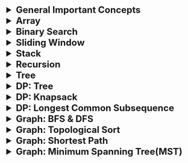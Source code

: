 <details >
 <summary style="font-size: x-large; font-weight: bold">General Important Concepts</summary>

![img_81.png](img_81.png)
</details>









<details >
 <summary style="font-size: x-large; font-weight: bold">Array</summary>

<details >
 <summary style="font-size: large; font-weight: bold">Concept</summary>
</details>


<details >
 <summary style="font-size: large; font-weight: bold">Important Examples</summary>

<details >
 <summary style="font-size: medium; font-weight: bold">1. Next Permutation</summary>

Question:https://leetcode.com/problems/next-permutation/description/
![img_78.png](img_78.png)
![img_79.png](img_79.png)


### 1. My Solution
- Time Complexity-`O(n*log n)`
- Space Complexity-`O(1)`

_Do It in JS_
```js
class Solution {
    public void nextPermutation(int[] nums) {
        int l=nums.length;
        if(l==0 || l==1)
            return;
        boolean flag=false;
        for(int i=1;i<l;i++){
            if(nums[i-1]<nums[i])
                flag=true;
        }
        if(!flag){
            Arrays.sort(nums);
            return ;
        }
        int index=0;
        for(int i=l-1;i>0;i--){
            if(nums[i]>nums[i-1]){
                index=i-1;
                break;
            }
        }
        int min=Integer.MAX_VALUE;
        int hold=index;
        for(int i=index+1;i<l;i++){
            if(nums[i]>nums[index] && nums[index]<min){
                min=nums[i];
                hold=i;
            }
        }
        int temp=nums[index];
        nums[index]=nums[hold];
        nums[hold]=temp;
        Arrays.sort(nums,index+1,l);
}
}
```

### 2. Leetcode solution

![img_80.png](img_80.png)
![31_Next_Permutation.gif](images/31_Next_Permutation.gif)
- Time Complexity: `O(n)`
- Space Complexity: `O(1)`


```js
public class Solution {
    public void nextPermutation(int[] nums) {
        int i = nums.length - 2;
        while (i >= 0 && nums[i + 1] <= nums[i]) {
            i--;
        }
        if (i >= 0) {
            int j = nums.length - 1;
            while (j >= 0 && nums[j] <= nums[i]) {
                j--;
            }
            swap(nums, i, j);
        }
        reverse(nums, i + 1);
    }

    private void reverse(int[] nums, int start) {
        int i = start, j = nums.length - 1;
        while (i < j) {
            swap(nums, i, j);
            i++;
            j--;
        }
    }

    private void swap(int[] nums, int i, int j) {
        int temp = nums[i];
        nums[i] = nums[j];
        nums[j] = temp;
    }
}
```
</details>
</details>

</details>









<details >
 <summary style="font-size: x-large; font-weight: bold">Binary Search</summary>

<details >
 <summary style="font-size: large; font-weight: bold">Concept</summary>

![BinarySearch_1.jpg](images/BinarySearch_1.jpg)

- **Identification :** Always look in question whether **things are sorted or not**. If sorted then think thoroughly using below approach whether we can solve given question using Binary Search.
- **Approach :**
  1. Look out for target, if it is **directly not given** then think in **terms of range where target may lie**.
  2. It may also happen that sometime we may need to use binary search **without any target**, but depending on some different criteria like in "Median of Two Sorted Arrays" where cut should be made in smaller array etc.  For getting idea about different criteria think naively what we need to break this problem.
  3. Then think about the criteria upon which you will **eliminate left or right half**.
  4. **In indirect target start recalibrating your target using** 2nd point found criteria.
</details>


<details >
 <summary style="font-size: large; font-weight: bold">Important Examples</summary>

<details >
 <summary style="font-size: medium; font-weight: bold">1. First & Last Occurrence of a Element / Count of an Element</summary>

Question: https://www.geeksforgeeks.org/problems/number-of-occurrence2259/1
![img_75.png](img_75.png)


![BinarySearch_2.jpg](images/BinarySearch_2.jpg)

```js
class Solution {
    
    count(arr,n,x){
        const firstOccurencePos = this.firstOccurence(arr, n, x);
        const lastOccurencePos = this.lastOccurence(arr, n, x);
        
        if(firstOccurencePos === -1)
            return 0;
        
        return lastOccurencePos - firstOccurencePos + 1;
    }
    
    firstOccurence(arr, n, x){
        let start = 0;
        let end = n - 1;
        let res = -1;
        
        while(start <= end){
            const mid = start + Math.floor((end - start) / 2);
 
            if(arr[mid] === x){
                end = mid - 1;
                res = mid;
            }
            else if(arr[mid] > x){
                end = mid - 1;
            }
            else{
                start = mid + 1;
            }
        }
        
        return res;
    }
    
    lastOccurence(arr, n, x){
        let start = 0;
        let end = n - 1;
        let res = -1;
        
        while(start <= end){
            const mid = start + Math.floor((end - start) / 2);
            
            if(arr[mid] === x){
                start = mid + 1;
                res = mid;
            }
            else if(arr[mid] > x){
                end = mid - 1;
            }
            else{
                start = mid + 1;
            }
        }
        
        return res;
    }
}
```
</details>


<details >
 <summary style="font-size: medium; font-weight: bold">2. Number of times a Sorted Array is Rotated</summary>

![img_3.png](img_3.png)
</details>


<details >
 <summary style="font-size: medium; font-weight: bold">3. Find element in Rotated Sorted Array</summary>

![img_4.png](img_4.png)
</details>


<details >
 <summary style="font-size: medium; font-weight: bold">4. Searching in a Nearly Sorted Array</summary>

![img_5.png](img_5.png)
</details>


<details >
 <summary style="font-size: medium; font-weight: bold">5. Find position of an element in a Infinite Sorted Array</summary>

![img_6.png](img_6.png)
</details>


<details >
 <summary style="font-size: medium; font-weight: bold">6. Index of First 1 in a Binary Sorted Infinite Array</summary>

![img_7.png](img_7.png)
</details>


<details >
 <summary style="font-size: medium; font-weight: bold">8. Peak Element</summary>

![img_8.png](img_8.png)
</details>


<details >
 <summary style="font-size: medium; font-weight: bold">9. Find Maximum element in Bitonic Array</summary>

![img_9.png](img_9.png)
</details>


<details >
 <summary style="font-size: medium; font-weight: bold">10. Search an element in Bitonic Array</summary>

![img_10.png](img_10.png)
</details>

<details >
 <summary style="font-size: medium; font-weight: bold">11. Search in Row-wise & Column-wise Sorted Array</summary>

![img_11.png](img_11.png)
</details>

</details>

</details>





<details >
 <summary style="font-size: x-large; font-weight: bold">Sliding Window</summary>

<details >
 <summary style="font-size: large; font-weight: bold">Concept</summary>

![img_12.png](img_12.png)

### Fixed Size Window Template
![img_13.png](img_13.png)

### Variable Size Window Template
![img_14.png](img_14.png)

</details>


<details >
 <summary style="font-size: large; font-weight: bold">Important Examples</summary>

<details >
 <summary style="font-size: medium; font-weight: bold">1. Maximum Sum Subarray of Size K</summary>

Question: https://www.geeksforgeeks.org/problems/max-sum-subarray-of-size-k5313/1
![img_15.png](img_15.png)

```js
/**
 * @param {number} K
 * @param {number[]} Arr
 * @param {number} N
 * @return {number}
 */
class Solution {
  maximumSumSubarray(k, arr, n) {
    let i = 0;
    let j = 0;
    let sum = 0;
    let res = 0;
    
    while(j < n){
        sum += arr[j];
        
        res = Math.max(res, sum);
        
        if(j - i + 1 < k){
            j++;
        }
        else{
            sum -= arr[i];
            i++;
            j++;
        }
    }
    
    return res;
  }
}

```
</details>


<details >
 <summary style="font-size: medium; font-weight: bold">2. First -ve number in every window of size K</summary>

Question: https://www.geeksforgeeks.org/problems/first-negative-integer-in-every-window-of-size-k3345/1
![img_76.png](img_76.png)

![img_16.png](img_16.png)

```js
class Solution {
/**
* @param number n
* @param number k
* @param number[] arr

* @returns number[]
*/
    printFirstNegativeInteger(n, k, arr) {
        let i = 0;
        let j = 0;
        const queue = [];
        const res = Array(n - k + 1).fill(0);
        
        while(j < n){
            if(arr[j] < 0)
                queue.push(arr[j]);
            
            if(j - i + 1 < k){
                j++;
            }
            else{
                if(queue.length !== 0){
                    res[i] = queue[0];
                    
                    if(arr[i] === queue[0])
                        queue.shift();
                }
                    
                i++;
                j++;
            }
        }
        
        return res;
    }
}
```
</details>


<details >
 <summary style="font-size: medium; font-weight: bold">3. Minimum Window Substring</summary>

- Using variable sliding window
- Time - O(|s|)
- Space - O(|t|)
- Very good question

**Identification :**
1. Involves string & substring
2. Condition given
3. Minimize window size K



</details>

</details>

</details>







<details >
 <summary style="font-size: x-large; font-weight: bold">Stack</summary>

<details >
 <summary style="font-size: large; font-weight: bold">Concept</summary>

![Stack_1.jpg](images/Stack_1.jpg)

**Identification:**
1. There is high probability that stack questions are on `ARRAY`.
2. Reducing time complexity from `O(n ^ 2) to O(n)`
3. Two FOR loop where `j is dependent on i`.
</details>


<details >
 <summary style="font-size: large; font-weight: bold">Important Examples</summary>

<details >
 <summary style="font-size: medium; font-weight: bold">1. Nearest Greater to Right / Next Largest Element</summary>

Question: https://www.interviewbit.com/problems/nearest-smaller-element/
![img_77.png](img_77.png)

![Stack_2.jpg](images/Stack_2.jpg)
![Stack_3.jpg](images/Stack_3.jpg)

```js
function(A){
    const res = [];
    const stack = [];
    
    for(let a of A){
        while(stack.length !== 0 && stack[stack.length - 1] >= a){
            stack.pop();
        }
        
        if(stack.length === 0)
            res.push(-1);
        else
            res.push(stack[stack.length - 1]);
            
        stack.push(a);
    }
    
    return res;
}
```
</details>


<details >
 <summary style="font-size: medium; font-weight: bold">3. Stock Span Problem</summary>

![Stack_4.jpg](images/Stack_4.jpg)
</details>


<details >
 <summary style="font-size: medium; font-weight: bold">4. Maximum Area Histogram</summary>

![Stack_5.jpg](images/Stack_5.jpg)
</details>


<details >
 <summary style="font-size: medium; font-weight: bold">5. Max Area Rectangle in Binary Matrix</summary>

![Stack_6.jpg](images/Stack_6.jpg)
</details>


<details >
 <summary style="font-size: medium; font-weight: bold">6. Rain Water Trapping</summary>

![Stack_7.jpg](images/Stack_7.jpg)
</details>


<details >
 <summary style="font-size: medium; font-weight: bold">7. Minimum Element in Stack</summary>

![Stack_8.jpg](images/Stack_8.jpg)
![Stack_9.jpg](images/Stack_9.jpg)
![Stack_10.jpg](images/Stack_10.jpg)
</details>

</details>
</details>







<details >
 <summary style="font-size: x-large; font-weight: bold">Recursion</summary>

<details >
 <summary style="font-size: large; font-weight: bold">Concept</summary>

![img.png](img.png)

**Input-Output Method**
![img_1.png](img_1.png)

**IBH(Induction - Base Condition - Hypothesis)**
![img_2.png](img_2.png)

Referred Video: https://youtube.com/playlist?list=PL_z_8CaSLPWeT1ffjiImo0sYTcnLzo-wY&si=0Xck63pHJ1y7DBp4
</details>

<details >
 <summary style="font-size: large; font-weight: bold">Important Examples</summary>

<details >
 <summary style="font-size: medium; font-weight: bold">1. Height of Binary Tree</summary>

![Recursion_3.jpg](images/Recursion_3.jpg)

```js
/**
 * Definition for a binary tree node.
 * function TreeNode(val, left, right) {
 *     this.val = (val===undefined ? 0 : val)
 *     this.left = (left===undefined ? null : left)
 *     this.right = (right===undefined ? null : right)
 * }
 */
/**
 * @param {TreeNode} root
 * @return {number}
 */

 let res = 0;
var maxDepth = function(root) {
    if(!root)
        return 0;

    solve(root);

    const ans = res;
    res = 0;


    return ans;
};

function solve(root) {
    //Base Condition
    if(!root)
        return 0;

    //Hypothesis
    const lh = solve(root.left);
    const rh = solve(root.right);

    //Induction
    const temp = Math.max(lh, rh) + 1;
    res = Math.max(temp, res);

    return temp;
}
```

Leetcode: https://leetcode.com/problems/maximum-depth-of-binary-tree/
Referred Video: https://www.youtube.com/watch?v=aqLTbtWh40E&list=PL_z_8CaSLPWeT1ffjiImo0sYTcnLzo-wY&index=5
</details>

<details >
 <summary style="font-size: medium; font-weight: bold">2. Sort An Array </summary>

![Recursion_4.jpg](images/Recursion_4.jpg)

#### Recursion
```js
/**
 * @param {number[]} nums
 * @return {number[]}
 */
var sortArray = function(nums) {
    //Base Condition
    if(nums.length === 1)
        return nums;
    
    //Hypothesis(reducing input & calling again)
    const temp = nums.pop();
    sortArray(nums);

    //Induction
    insert(nums, temp);
    
    return nums;
};

function insert(arr, val) {
    //Base Condition
    const len = arr.length;
    if(len === 0 || val >= arr[len - 1]){
        arr.push(val);
        return;
    }

    //Hypothesis(reducing input & calling again)
    const temp = arr.pop();
    insert(arr, val);

    //Induction
    arr.push(temp);
}
```

#### Merge Sort

````js
/**
 * @param {number[]} nums
 * @return {number[]}
 */
function sortArray(nums) {
    const len = nums.length;
    mergeSort(0, len - 1, nums);
    
    return nums;
};

function mergeSort(p, r, nums) {
    if(p < r){
        const q = Math.floor((p + r) / 2);
        mergeSort(p, q, nums);
        mergeSort(q + 1, r, nums);
        merge(p, q, r, nums);
    }
}

function merge(p, q, r, nums) {
    const len1 = (q - p) + 2;
    const len2 = (r - q) + 1;

    const arr1 = new Array(len1);
    const arr2 = new Array(len2);

    for(let i = 0; i < len1 - 1; i++){
        arr1[i] = nums[p + i];
    }
    arr1[len1 - 1] = Infinity;


    for(let i = 0; i < len2 - 1; i++){
        arr2[i] = nums[q + i + 1];
    }
    arr2[len2 - 1] = Infinity;

    let i = 0;
    let j = 0;
    let k = p;

    while(k <= r){
        if(arr1[i] <= arr2[j]){
            nums[k] = arr1[i];
            i++;
        }
        else{
            nums[k] = arr2[j];
            j++;
        }
        k++;
    }
}
````
Leetcode: https://leetcode.com/problems/sort-an-array/
<br>
Referred Video: https://www.youtube.com/watch?v=AZ4jEY_JAVc&list=PL_z_8CaSLPWeT1ffjiImo0sYTcnLzo-wY&index=6
</details>


<details >
 <summary style="font-size: medium; font-weight: bold">3. Sort a Stack </summary>

![Recursion_5.jpg](images/Recursion_5.jpg)
![Recursion_6.jpg](images/Recursion_6.jpg)
</details>


<details >
 <summary style="font-size: medium; font-weight: bold">4. Delete Middle Element of a Stack</summary>

![Recursion_7.jpg](images/Recursion_7.jpg)
![Recursion_8.jpg](images/Recursion_8.jpg)

- Using recursion
- Time -` O(n / 2)`
- Space - `O(n / 2)`

1. **Identification :** Deleting without extra space possible only through recursion.
2. **Approach :** Able to reduce the input size to solve the problem, so **IBH**
</details>


<details >
 <summary style="font-size: medium; font-weight: bold">5. Reverse a Stack</summary>

Question: https://www.geeksforgeeks.org/problems/reverse-a-stack/1

![Recursion_9.jpg](images/Recursion_9.jpg)
![Recursion_10.jpg](images/Recursion_10.jpg)

- Time - `O(n)`
- Space - `O(1)` or Auxiliary space - `O(n)`

1. **Identification :** Reversing without extra space only possible with stack.
2. **Approach :** Able to reduce input sixe to solve the problem, so **IBH**.

```js
class Solution {
    //Function to reverse a string.
    reverse(s) {
        //Base Condition
        if(s.length === 0)
            return;
            
        //Hypothesis
        const temp = s.pop();
        this.reverse(s);
        
        //Induction
        this.insert(s, temp);
    }
    
    insert(s, val) {
        //Base Condition
        if(s.length === 0){
            s.push(val);
            return;
        }
        
        //Hypothesis
        const temp = s.pop();
        this.insert(s, val);

        //Induction
        s.push(temp);
    }
}
```


My Java solution(Different from above notes because of question return type, but same time & space complexity)
```js
class Solution
{ 
    
    static ArrayList<Integer> reverse(Stack<Integer> s)
    {
        ArrayList<Integer> res = new ArrayList<>();
        
        return reverseStack(s, res);
    }
    
    static ArrayList<Integer> reverseStack(Stack<Integer> s,
    ArrayList<Integer> res){
        /** Base Condition **/
        if(s.isEmpty())
            return new ArrayList<>();
            
        /** Induction **/
        int temp = s.pop();
        res.add(temp);
            
        /** Hypothesis **/  
        reverseStack(s, res);
        
        return res;
    }
}
```
</details>


<details >
 <summary style="font-size: medium; font-weight: bold">6. Kth Symbol in Grammar</summary>


1. My TLE Solution:
```js
/**
 * @param {number} n
 * @param {number} k
 * @return {number}
 */
 let s = '0';
var kthGrammar = function(n, k) {
    getFullString(1, n);

    const res = Number(s[k - 1]);
    s = '0';

    return res;
};

function getFullString(input, n){
    if(input === n)
        return;

    getFullString(input + 1, n);

    const arr = s.split('');

    s = '';
    for(let a of arr){
        if(a === '0')
            s += '01';
        else
            s += '10';
    }

    return;
}
```

2.

![Recursion_11.jpg](images/Recursion_11.jpg)

- Recursion
- Time - `O(n / 2)`
- Space - Auxiliary space `O( n / 2)`
1. **Identification :** Problem itself is defined **recursively**.
2. **Approach :** Reducing input size we are able to solve the problem, so **IBH**
```js
/**
 * @param {number} n
 * @param {number} k
 * @return {number}
 */
var kthGrammar = function(n, k) {
    //Base Condition
    if(n === 1 && k === 1)
        return 0;

    const mid = Math.floor(Math.pow(2, n - 1) / 2);

    //Induction (Here If else statement is induction)
    if(k <= mid){
        //Hypothesis 
        return kthGrammar(n - 1, k);
    } 
    else{
        //Hypothesis
        /*In case k bigger than mid we need to return Complementary value*/
        return kthGrammar(n - 1, k - mid) === 0 ? 1 : 0;
    }
};
```
</details>


<details >
 <summary style="font-size: medium; font-weight: bold">7. Tower of Hanoi</summary>

![img_31.png](img_31.png)

![Recursion_12.jpg](images/Recursion_12.jpg)

```js
function towerOfHanoi(N){
    solve(1, 2, 3, N);
}

function solve(s, h, d, N){
    //Base Condition
    if(N === 1){
        console.log("Move plate from " + s + " to " + d);
        return;
    }
    
    //Hypothesis
    /* Here we are first moving N - 1 plate from source
    to helper box*/
    solve(s, d, h, N - 1);
    
    //Induction
    console.log("Move plate from " + s + " to " + d);
    /* After we move last plate to right place we will move remaining 
    N - 1 plate from helper to destination*/
    solve(h, s, d, N - 1);
    
    return;
}
```

Input:
```js
console.log("Number of plate = 1");
towerOfHanoi(1);

console.log("");

console.log("Number of plate = 2");
towerOfHanoi(2);

console.log("");

console.log("Number of plate = 3");
towerOfHanoi(3);
```

Output:
```bash
Number of plate = 1
Move plate from 1 to 3

Number of plate = 2
Move plate from 1 to 2
Move plate from 1 to 3
Move plate from 2 to 3

Number of plate = 3
Move plate from 1 to 3
Move plate from 1 to 2
Move plate from 3 to 2
Move plate from 1 to 3
Move plate from 2 to 1
Move plate from 2 to 3
Move plate from 1 to 3
```

Visual: https://www.mathsisfun.com/games/towerofhanoi.html
</details>


<details >
 <summary style="font-size: medium; font-weight: bold">8. Print Subsets / Print Powersets</summary>

Question: https://leetcode.com/problems/subsets/description/
![img_32.png](img_32.png)

**Recursive Solution:**

![Recursion_13.jpg](images/Recursion_13.jpg)

- Time - `O(2 ^ N)`
- Space - Auxiliary Space `O(2 ^ N)`
1. Identification - It involves choice & decision whether to add a value to result list or not, so **recursion**.
2. Approach - It involves decision in each step, so **Input-Output** method.
```js
/**
 * @param {number[]} nums
 * @return {number[][]}
 */
var subsets = function(nums) {
    let res = [];

    solve(nums, [], res);

    return Array.from(res);
};

function solve(input, output, res){
    if(input.length === 0){
        res.push(output);
        return;
    }
        
    const temp = input.shift();
    
    /* using spread operator is important because if same input is
    * passed then second `solve` function won't even run because 
    * input will be empty by the it reaches second `solve`*/
    solve([...input], [...output], res);
    solve([...input], [...output, temp], res);
}
```

**Iterative Solution:**
```js
/**
 * @param {number[]} nums
 * @return {number[][]}
 */
var subsets = function(nums) {
    const res = [];

    res.push([]);

    for(let num of nums){
        const len = res.length;

        for(let i = 0; i < len; i++){
            const subset = [...res[i]];
            subset.push(num);
            res.push(subset);
        }
    }

    return res;
};
```
</details>


<details >
 <summary style="font-size: medium; font-weight: bold">9. Print Unique Subsets & Variations</summary>

Question: https://leetcode.com/problems/subsets-ii/description/
![img_33.png](img_33.png)

**Recursive Solution:**
![Recursion_14.jpg](images/Recursion_14.jpg)

- Time - `O(2 ^ N)`
- Space - Auxiliary space `O(2N * X)`, X = Length of each subset.
1. Identification : In here each step we need to make choice & decision, so recursion
2. Approach : Since in each step we are making decision, so **Input-Output** method

```js
/**
 * @param {number[]} nums
 * @return {number[][]}
 */
var subsetsWithDup = function(nums) {
    const set = new Set();

    solve(nums, [], set);

    const res = [];
    for(let [s] of set.entries())
        res.push(JSON.parse(s));

    return res;
};


function solve(input, output, set){
    if(input.length === 0){
        /* Here two thing to note:-
        1. Since Array are not primitive type hence using Stringifying
        is important to remove duplicate ones.
        2. Also `sorting` is important to get same value when numbers in
        array are shuffled */
        set.add(JSON.stringify(output.sort()));
        return;
    }

    const temp = input.shift();

    solve([...input], [...output], set);
    solve([...input], [...output, temp], set);
}
```

**Iterative Solution:**
```js
/**
 * @param {number[]} nums
 * @return {number[][]}
 */
var subsetsWithDup = function(nums) {
    const set = new Set();
    set.add(JSON.stringify([]))

    for(let num of nums){
        const newSet = new Set(set)

        for(let s of newSet){
            const subset = [...JSON.parse(s)];
            subset.push(num);
            set.add(JSON.stringify(subset.sort()));
        }
    }

    const res = [];

    for(let s of set.keys()){
        res.push(JSON.parse(s));
    }

    return res;
};
```
</details>


<details >
 <summary style="font-size: medium; font-weight: bold">10. Permutation with Spaces</summary>

Question: https://www.geeksforgeeks.org/problems/permutation-with-spaces3627/1
![img_34.png](img_34.png)

![Recursion_15.jpg](images/Recursion_15.jpg)
![Recursion_16.jpg](images/Recursion_16.jpg)

- Time - `O(2 ^ N)`
- Space -
1. Identification : In each step we need to make choice & decision, so recursion
2. Approach : Since each step involves decision, **Input-Output** method

```js
/**
 * @param {string} s
 * @return {string[]}
 */
class Solution {
  permutation(s) {
    const result = [];
    
    this.solve(s.slice(1), s[0], result);
    
    return result;
  }
  
  solve(input, output, result){
      if(input.length === 0){
          result.push(output);
          return;
      }
       
      const c = input[0];
      
      this.solve(input.slice(1), `${output} ${c}`, result);
      this.solve(input.slice(1), `${output}${c}`, result);
  }
}
```
</details>


<details >
 <summary style="font-size: medium; font-weight: bold">11. Permutation with Case Change</summary>

![Recursion_17.jpg](images/Recursion_17.jpg)
</details>


<details >
 <summary style="font-size: medium; font-weight: bold">12. Letter Case Permutation</summary>

Question: https://leetcode.com/problems/letter-case-permutation/description/
![img_35.png](img_35.png)


![Recursion_18.jpg](images/Recursion_18.jpg)
![Recursion_19.jpg](images/Recursion_19.jpg)

- Time - `O(2 ^ N)`
- Space -
1. Identification : In each step we need to make choices & decision, so **recursion**.
2. Approach : Since evry step involves descision making, so **Input-Output** method.

```js
/**
 * @param {string} s
 * @return {string[]}
 */
var letterCasePermutation = function(s) {
    const set = new Set();

    solve(s, '', set);

    return Array.from(set);
};

function solve(input, output, res){
    if(input.length === 0){
        res.add(output);
        return;
    }

    const c = input[0];

    if(c.charAt(0) >= '0' && c.charAt(0) <= '1'){
        solve(input.slice(1), `${output}${c}`, res);
    }
    else{
        solve(input.slice(1), `${output}${c.toLowerCase()}`, res);
        solve(input.slice(1), `${output}${c.toUpperCase()}`, res);
    }
}
```
</details>


<details >
 <summary style="font-size: medium; font-weight: bold">13. Generate All Balanced Parenthesis</summary>

Question: https://leetcode.com/problems/generate-parentheses/description/
![img_36.png](img_36.png)

![Recursion_20.jpg](images/Recursion_20.jpg)
![Recursion_21.jpg](images/Recursion_21.jpg)

- Time -
- Space -
1. Identification : In each step we need to make choice & decision, so recusrion.
2. Approach : Since each step involves decsion making, so **Input-Output** method.
```js
/**
 * @param {number} n
 * @return {string[]}
 */
var generateParenthesis = function(n) {
    const res = [];

    solve(n, n, '', res);

    return res;
};

function solve(open, close, output, res){
    if(open === 0 && close === 0){
        res.push(output);
        return;
    }

    if(open > 0)
        solve(open - 1, close, `${output}(`, res);
    
    if(close > 0 && close > open)
        solve(open, close - 1, `${output})`, res);
}
```
</details>


<details >
 <summary style="font-size: medium; font-weight: bold">14. Print N-bit Binary Numbers having more 1's than 0's for any Prefix</summary>


Question: https://www.geeksforgeeks.org/problems/print-n-bit-binary-numbers-having-more-1s-than-0s0252/1
![img_37.png](img_37.png)

![Recursion_22.jpg](images/Recursion_22.jpg)
![Recursion_23.jpg](images/Recursion_23.jpg)

- Time - `O(2 ^ N)`
- Space - `O(2 ^ N)`
1. Identification : In this we need to make **choices & decision** to whether add 1 or 0 in result string.
2. Approach : Through decision we able to make recusrion tree, so **Input-Output** Method

```js
/**
 * @param {number} N
 * @return {string[]}
*/

class Solution {
    NBitBinary(n){
       let res = [];
       
       this.solve(n, n, n, '', res);
       
       return res;
    }
    
    solve(oneCount, zeroCount, n, output, res){
        if(output.length === n){
            res.push(output);
            return;
        }
        
        this.solve(oneCount - 1, zeroCount, n, `${output}1`, res);
        
        if(zeroCount > oneCount)
            this.solve(oneCount, zeroCount - 1, n, `${output}0`, res);
    }
}
```
</details>

<details >
 <summary style="font-size: medium; font-weight: bold">15. Josephus Problem</summary>


Question: https://www.geeksforgeeks.org/problems/game-of-death-in-a-circle1840/1
![img_38.png](img_38.png)

![Recursion_24.jpg](images/Recursion_24.jpg)

1. Identification : Problem defined recursively, so recursion.
2. Approach : **Recursively defined problem** are mostly solved through **IBH**, also reducing input in each step solves the problem
3. **Note** : Simply reducing input here won't work we need to **modify input** in order apply IBH.

```js
class Solution {
    safePos(n, k) {
        const arr = [];
        
        for(let i = 1; i <= n; i++)
            arr.push(i);
            
        return this.solve(arr, k - 1, 0);
    }
    
    solve(arr, k, start) {
        //Base Condition
        if(arr.length === 1){
            return arr[0];
        }
        
        //Hypothesis
        const pos = (start + k) % arr.length;
        arr.splice(pos, 1);
        
        return this.solve(arr, k, pos);
    }
}
```
</details>

</details>
</details>





<details >
 <summary style="font-size: x-large; font-weight: bold">Tree</summary>

<details >
 <summary style="font-size: large; font-weight: bold">Concept</summary>
</details>


<details >
 <summary style="font-size: large; font-weight: bold">Important Examples</summary>


<details >
 <summary style="font-size: medium; font-weight: bold">01. Vertical Order Traversal & Top/Bottom View Of Binary Tree</summary>


<details >
 <summary style="font-size: small; font-weight: bold">1. Vertical Order Traversal</summary>

Question: https://leetcode.com/problems/vertical-order-traversal-of-a-binary-tree/description/
![img_39.png](img_39.png)

```js
/**
 * Definition for a binary tree node.
 * function TreeNode(val, left, right) {
 *     this.val = (val===undefined ? 0 : val)
 *     this.left = (left===undefined ? null : left)
 *     this.right = (right===undefined ? null : right)
 * }
 */
/**
 * @param {TreeNode} root
 * @return {number[][]}
 */
var verticalTraversal = function(root) {
    const res = [];
    const map = new Map();
    
    populate(root, 0, 0, map);

    /* 1. Since Map retain the sequence it added value, therefore sorting required
       2. We need to write arrow func in sort func because it will sort in alphabetical order*/
    const sortedByOrderMap = new Map([...map.entries()].sort((a, b) => a[0] - b[0]));

    for(let [key, val] of Array.from(sortedByOrderMap.entries())){
        const valLevelArr = val;

        /******* First sorting array value-wise, then in second step level-wise
            (Very important it should be done in this way only) ********/
        /*Below logic will take care same value at same level*/
        valLevelArr.sort((a, b) => a[0] - b[0]);
        valLevelArr.sort((a, b) => a[1] - b[1]);

        const temp = [];
        for(let valLevel of valLevelArr){
            temp.push(valLevel[0]);
        }

        res.push(temp);
    }
    
    return res;
};

function populate(root, order, level, map){
    if(!root)
        return;

    if(!map.has(order))
        map.set(order, []);
    
    map.get(order).push([root.val, level]);

    populate(root.left, order - 1, level + 1, map);
    populate(root.right, order + 1, level + 1, map);
}
```
</details>

<details >
 <summary style="font-size: small; font-weight: bold">2. Bottom View of Binary Tree</summary>

Question: https://www.geeksforgeeks.org/problems/bottom-view-of-binary-tree/1
![img_40.png](img_40.png)

```js
class Solution
{
    //Function to return a list containing the bottom view of the given tree.
    bottomView(root)
    {
        const res = [];
        const map = new Map();
        
        this.populate(root, 0, 0, map);
        
        const mapSortedByOrder = new Map([...map.entries()].sort((a, b) => a[0] - b[0]));
        
        for(let [key, val] of Array.from(mapSortedByOrder.entries())){
            const valLevelArr = val;
            
            // valLevelArr.sort((a, b) => a[0] - b[0]);
            valLevelArr.sort((a, b) => a[1] - b[1]);
            
            res.push(valLevelArr[valLevelArr.length - 1][0]);
        }
        
        return res;
    }
    
    populate(root, order, level, map){
        if(!root)
            return;
            
        if(!map.has(order))
            map.set(order, []);
        
        map.get(order).push([root.data, level]);
        
        this.populate(root.left, order - 1, level + 1, map);
        this.populate(root.right, order + 1, level + 1, map);
    }
}
```
</details>


<details >
 <summary style="font-size: small; font-weight: bold">3. Top View of Binary Tree</summary>

Question: https://www.geeksforgeeks.org/problems/top-view-of-binary-tree/1
![img_41.png](img_41.png)

```js
class Solution
{
    topView(root)
    {
        const res = [];
        const map = new Map();
        
        this.populate(root, 0, 0, map);
        
        const mapSortedByOrder = new Map([...map.entries()].sort((a, b) => a[0] - b[0]));
        
        for(let [key, val] of Array.from(mapSortedByOrder.entries())){
            const valLevelArr = val;
            
            // valLevelArr.sort((a, b) => a[0] - b[0]);
            valLevelArr.sort((a, b) => a[1] - b[1]);
            
            res.push(valLevelArr[0][0]);
        }
        
        return res;
    }
    
    populate(root, order, level, map){
        if(!root)
            return;
            
        if(!map.has(order))
            map.set(order, []);
        
        map.get(order).push([root.data, level]);
        
        this.populate(root.left, order - 1, level + 1, map);
        this.populate(root.right, order + 1, level + 1, map);
    }
}
```
</details>

</details>

<details >
 <summary style="font-size: medium; font-weight: bold">02. Lowest Common Ancestor of a Binary Tree / Binary Search Tree</summary>

### 1. Binary Tree
Question: https://leetcode.com/problems/lowest-common-ancestor-of-a-binary-tree/description/
![img_42.png](img_42.png)

```js
/**
 * Definition for a binary tree node.
 * function TreeNode(val) {
 *     this.val = val;
 *     this.left = this.right = null;
 * }
 */
/**
 * @param {TreeNode} root
 * @param {TreeNode} p
 * @param {TreeNode} q
 * @return {TreeNode}
 */
var lowestCommonAncestor = function(root, p, q) {
    /**Why we are return node as soon as we found because
    if next node is its child then current node itself will be
    returned. If it is not in child node but sibling then node
    parent will be LCA
     */
    if(!root || root === p || root === q)
        return root;

    const left = lowestCommonAncestor(root.left, p, q);
    const right = lowestCommonAncestor(root.right, p, q);

    if(left && right)
        return root;
    
    if(left || right)
        return left ? left : right;

    return null;
};
```


### 2. Binary Search Tree

Question: https://leetcode.com/problems/lowest-common-ancestor-of-a-binary-search-tree/description/
![img_43.png](img_43.png)

**Above Binary solution will also work on BST**
```js
/**
 * Definition for a binary tree node.
 * function TreeNode(val) {
 *     this.val = val;
 *     this.left = this.right = null;
 * }
 */

/**
 * @param {TreeNode} root
 * @param {TreeNode} p
 * @param {TreeNode} q
 * @return {TreeNode}
 */
var lowestCommonAncestor = function(root, p, q) {
    if(!root)
        return root;
    
    const val = root.val

    if(p.val > val && q.val > val)
        return lowestCommonAncestor(root.right, p, q);

    if(p.val < val && q.val < val)
        return lowestCommonAncestor(root.left, p, q);

    return root;
};
```
</details>


<details >
 <summary style="font-size: medium; font-weight: bold">03. Burning Tree</summary>

Question: 
![img_57.png](img_57.png)

Referred Video: https://www.youtube.com/watch?v=2r5wLmQfD6g
```js
/*
class Node
{
    constructor(x){
        this.key=x;
        this.left=null;
        this.right=null;
    }
}
*/
/**
 * @param {Node} root
 * @param {number} target
 * @return {number}
*/
class Solution {
  	minTime(root,target){
  	    let res = 0;
  		const parentMap = new Map();
  		this.fillParentMap(root, parentMap);
  		
  		// console.log("parentMap ", parentMap)
  		
  		const queue = [];
  		const visited = new Map();
  		
  		const targetNode = this.getTargetNode(root, target);
  		// console.log("targetNode : ", targetNode)
  		
  		queue.push([targetNode, 0]);
  	
  		
  		while(queue.length !== 0){
  		    const currTime = queue[0][1];
  		    res = currTime;
  		    
  		    while(queue.length !== 0 && queue[0][1] === currTime){
  		        const [node, time] = queue.shift();
  		        // console.log("node : ", node)
  		        visited.set(node, true);
  		        
  		        if(node.left && !visited.has(node.left))
  		            queue.push([node.left, currTime + 1])
  		            
  		        if(node.right && !visited.has(node.right))
  		            queue.push([node.right, currTime + 1])
  		            
  		        // console.log("parentMap.get(node) : ", parentMap.get(node))
  		        if(parentMap.get(node) && !visited.has(parentMap.get(node)))
  		            queue.push([parentMap.get(node), currTime + 1])
  		    }
  		}
  		
  		return res;
  		
  	}
  	
  	getTargetNode(root, target) {
  	    if(!root)
  	        return null;
  	        
  	    if(root.key === target)
  	        return root
  	        
  	    const l = this.getTargetNode(root.left, target);
  	    const r = this.getTargetNode(root.right, target);
  	    
  	    return l || r;
  	}
  	
  	fillParentMap(root, map) {
  	    if(!root)
  	        return;
  	        
  	    if(root.left)
  	        map.set(root.left, root);
  	        
  	    if(root.right)
  	        map.set(root.right, root);
  	      
  	    this.fillParentMap(root.left, map);
  	    this.fillParentMap(root.right, map);
  	}
}
```
</details>

</details>

</details>








<details >
 <summary style="font-size: x-large; font-weight: bold">DP: Tree</summary>

<details >
 <summary style="font-size: large; font-weight: bold">Concept</summary>

The **diameter of a binary tree** is the length of the longest path between any two nodes in a tree. This path may or may not pass through the root.
![DP On Tree_1.jpg](images/DPOnTree_1.jpg)

**Identification:** To solve this question we need to traverse through each node and on each node we need to check its
left and right tree height to find the longest path. Hence, we need to apply DP on tree here

**General Syntax:**
![DP On Tree_2.jpg](images/DPOnTree_2.jpg)

Points to understand:
1. **Hypothesis**: We don't have to care how we are getting answer from these steps, we just know that 
we will get answer for `left` and `right` **subtree,** and we will use them in an induction step
2. **Induction:** Here we need to check whether the `final result` passes through the `current node` or not
   1. We will first calculate `temp` result 
   2. Then we will compare whether it is better than the result we can get from the `current node` if the `final result` pass through it
   3. Then we will compare with the `final result` and update it accordingly

Referred Video: https://youtube.com/playlist?list=PL_z_8CaSLPWfxJPz2-YKqL9gXWdgrhvdn&si=qpaVRPrWeRK9IA2I
</details>

<details >
 <summary style="font-size: large; font-weight: bold">Important Examples</summary>


<details >
 <summary style="font-size: medium; font-weight: bold">01. Diameter of a Binary Tree</summary>

![DP On Tree_3.jpg](images/DPOnTree_3.jpg)
![DP On Tree_4.jpg](images/DPOnTree_4.jpg)

```js
/**
 * Definition for a binary tree node.
 * function TreeNode(val, left, right) {
 *     this.val = (val===undefined ? 0 : val)
 *     this.left = (left===undefined ? null : left)
 *     this.right = (right===undefined ? null : right)
 * }
 */
/**
 * @param {TreeNode} root
 * @return {number}
 */
 let res = 0;
var diameterOfBinaryTree = function(root) {
    if(!root)
        return 0;

    solve(root);

    /**
    Since each node return height as 1 so we 
    need to reduce 1 from final result
    **/
    const ans = res - 1;

    /**
    Since we are using same variable 
    hence resetting is required
    **/
    res = 0;

    return ans;
};

function solve(root) {
    // BASE CONDITION
    if(!root)
        return 0;

     // HYPOTHESIS
    const lh = solve(root.left);
    const rh = solve(root.right);

      // INDUCTION
    const temp = Math.max(lh, rh) + 1;
    const max = Math.max(temp, lh + rh + 1);
    res = Math.max(res, max);

    return temp;
}
```

Points to understand:
1. **Hypothesis**: We don't have to care how we are getting answer from these steps, we just know that
   we will get answer for `left` and `right` **subtree,** and we will use them in an induction step
2. **Induction:** Here we need to check whether the `final result` passes through the `current node` or not
   1. We will first calculate `temp` result
   2. Then we will compare whether it is better than the result we can get from the `current node` if the `final result` pass through it
   3. Then we will compare with the `final result` and update it accordingly

Leetcode: https://leetcode.com/problems/diameter-of-binary-tree/
</details>


<details >
 <summary style="font-size: medium; font-weight: bold">02. Maximum Path Sum</summary>

### 1. From any node to any node
![DP On Tree_5.jpg](images/DPOnTree_5.jpg)
```js
/**
 * Definition for a binary tree node.
 * function TreeNode(val, left, right) {
 *     this.val = (val===undefined ? 0 : val)
 *     this.left = (left===undefined ? null : left)
 *     this.right = (right===undefined ? null : right)
 * }
 */
/**
 * @param {TreeNode} root
 * @return {number}
 */
 let res = -Infinity;
var maxPathSum = function(root) {
    if(!root)
        return 0;

    solve(root);

    const finalResult = res;
    res = -Infinity;

    return finalResult;
};


function solve(root){
    //Base Condition
    if(!root)
        return 0;

    //Hypothesis
    const l = solve(root.left);
    const r = solve(root.right);

    //Induction
    const temp = Math.max(l, r) + root.val;
    const ans = Math.max(temp, l + r + root.val);
    res = Math.max(res, ans);

    /*Since we need maximum path sum from any node to any node, therefore
    child node can skip sending its value to parent if it is negative*/
    return temp < 0 ? 0 : temp;
}
```

Points to understand:
1. **Hypothesis**: We don't have to care how we are getting answer from these steps, we just know that
   we will get answer for `left` and `right` **subtree,** and we will use them in an induction step
2. **Induction:** Here we need to check whether the `final result` passes through the `current node` or not
   1. We will first calculate `temp` result
   2. Then we will compare whether it is better than the result we can get from the `current node` if the `final result` pass through it
   3. Then we will compare with the `final result` and update it accordingly

Leetcode: https://leetcode.com/problems/binary-tree-maximum-path-sum/description/
<br>
Referred Video: https://www.youtube.com/watch?v=Osz-Vwer6rw&list=PL_z_8CaSLPWfxJPz2-YKqL9gXWdgrhvdn&index=4

### 2. From leaf node to leaf node

```js
/**
 * Definition for a binary tree node.
 * function TreeNode(val, left, right) {
 *     this.val = (val===undefined ? 0 : val)
 *     this.left = (left===undefined ? null : left)
 *     this.right = (right===undefined ? null : right)
 * }
 */
/**
 * @param {TreeNode} root
 * @return {number}
 */
let res = -Infinity;
var maxPathSum = function(root) {
   if(!root)
      return 0;

   solve(root);

   const finalResult = res;
   res = -Infinity;

   return finalResult;
};


function solve(root){
   //Base Condition
   if(!root)
      return 0;

   //Hypothesis
   const l = solve(root.left);
   const r = solve(root.right);

   //Induction
   const temp = Math.max(l, r) + root.val;
   const ans = Math.max(temp, l + r + root.val);
   res = Math.max(res, ans);

   /*Since we need maximum path sum from leaf node to leaf node, therefore
   child node can't skip sending its value to parent if it is negative*/
   return temp;
}
```
**Since we need maximum path sum from leaf node to leaf node, therefore
child node can't skip sending its value to parent if it is negative**

Referred Video: https://www.youtube.com/watch?v=ArNyupe-XH0&list=PL_z_8CaSLPWfxJPz2-YKqL9gXWdgrhvdn&index=5
</details>
</details>

</details>







<details >
 <summary style="font-size: x-large; font-weight: bold">DP: Knapsack</summary>

<details >
 <summary style="font-size: large; font-weight: bold">Concept</summary>

<details >
 <summary style="font-size: medium; font-weight: bold">Hand Written Notes</summary>

![Knapsack_1.jpg](images/Knapsack_1.jpg)
![Knapsack_2.jpg](images/Knapsack_2.jpg)
![Knapsack_3.jpg](images/Knapsack_3.jpg)
![Knapsack_4.jpg](images/Knapsack_4.jpg)
![Knapsack_5.jpg](images/Knapsack_5.jpg)
![Knapsack_6.jpg](images/Knapsack_6.jpg)
![Knapsack_7.jpg](images/Knapsack_7.jpg)
![Knapsack_8.jpg](images/Knapsack_8.jpg)
![Knapsack_9.jpg](images/Knapsack_9.jpg)
![Knapsack_10.jpg](images/Knapsack_10.jpg)
</details>

### Dynamic Programming Introduction
![img_17.png](img_17.png)

### Knapsack Introduction
![img_18.png](img_18.png)

**BASE CONDITION :**
1. Base condition will be near valid/invalid input.
2. Base condition will always be formed in conjuction with both changing variable in problem like
-  ```js
   if(n == 0 || w == 0){ ........ }
   ```

-  ```js
   if(n - 1 == - 1){
        if(sum == 0){ ....... } else { ...... }
   }
   ```
![img_19.png](img_19.png)

**Note : We may need to maintain separate table to know whether DP is filled or not.**

![img_20.png](img_20.png)
![img_21.png](img_21.png)

![Knapsack_16.jpg](images/Knapsack_16.jpg)

</details>


<details >
 <summary style="font-size: large; font-weight: bold">Important Examples</summary>

### 1. 0 / 1 Knapsack
<details >
 <summary style="font-size: medium; font-weight: bold">1. Subset Sum</summary>

Question: https://www.geeksforgeeks.org/problems/subset-sum-problem-1611555638/1
![img_44.png](img_44.png)

![img_22.png](img_22.png)

[//]: # (### Note on Base Case: )

[//]: # (1. Okay Base Case)

[//]: # ()
[//]: # (Below Base case works well in this question, but if at `n = 0` & `sum = 0` )

[//]: # (we would expect different result then below base case will yield wrong result.)

[//]: # (Here expectation is `true` only at this time also hence it works)

[//]: # ()
[//]: # (```js)

[//]: # (/*If Sum is 0 then definetly there will be empty subset*/)

[//]: # ( if&#40;sum === 0&#41;)

[//]: # (  return true;)

[//]: # (  )
[//]: # ( /*If n is 0 and still sum is not 0 then subset does not exist*/)

[//]: # ( if&#40;n === 0 && sum > 0&#41; )

[//]: # (  return false;)

[//]: # (```)

[//]: # ()
[//]: # (2. Much Better Base Case would be)

[//]: # (```js)

[//]: # (/*We check for result only when n is 0, which means)

[//]: # (* we used all array element and then check for sum*/)

[//]: # (if&#40;n === 0&#41;{)

[//]: # (   if&#40;sum === 0&#41;)

[//]: # (      return true;)

[//]: # (   else)

[//]: # (      return false)

[//]: # (})

[//]: # (```)


### 1. Recursion

**Identification:** Since each time we are making choices whether to add a number to sum or not, also we have W which is sum here.

- Time - `O(2 ^ N) [TLE]`
- Space - `O(2 ^ N) [Auxiliary]`

```js
/**
 * @param {number[]} arr
 * @param {number} n
 * @param {number} sum
 * @return {boolean}
 */

class Solution {
    isSubsetSum(arr,n,sum){
        /*We check for result only when n is 0, which means
        * we used all array element and then check for sum*/
       if(n === 0){
          if(sum === 0)
             return true;
          else
             return false
       }
        
       if(arr[n - 1] <= sum){
           return this.isSubsetSum(arr, n - 1, sum - arr[n - 1]) ||
           this.isSubsetSum(arr, n - 1, sum);
       }
       else{
           return this.isSubsetSum(arr, n - 1, sum);
       }
    }
}
```
### 2. Memoization

- Time - `O(N * sum)`
- Space - `O(N * sum)`

```js
/**
 * @param {number[]} arr
 * @param {number} n
 * @param {number} sum
 * @return {boolean}
 */

class Solution {
    
    /*Initializing with -1 is important because it will act as
    visited or not*/
    dp = Array(101).fill(null).map(() => Array(10001).fill(-1));
    
    isSubsetSum(arr,n,sum){
       /*We check for result only when n is 0, which means
       * we used all array element and then check for sum*/
       if(n === 0){
          if(sum === 0)
             return true;
          else
             return false
       }
        
       if(this.dp[n][sum] !== -1) 
        return this.dp[n][sum]
        
       if(arr[n - 1] <= sum){
           return this.dp[n][sum] = this.isSubsetSum(arr, n - 1, sum - arr[n - 1]) ||
           this.isSubsetSum(arr, n - 1, sum);
       }
       else{
           return this.dp[n][sum] = this.isSubsetSum(arr, n - 1, sum);
       }
    }
}
```


### 3. Tabulation

- Time - `O(N * sum)`
- Space - `O(N * sum)`
```js
/**
 * @param {number[]} arr
 * @param {number} n
 * @param {number} sum
 * @return {boolean}
 */

class Solution {
    isSubsetSum(arr,N,sum){
        let dp = Array(N + 1).fill(null).map(() => Array(sum + 1).fill(false));

       /** Intialization:
        * Don't have to intialize all the position
        * with sum = 0 because it will be filled
        * automatically in for loop.
        **/
        dp[0][0] = true;
        
        for (let i = 1; i <= N; i++) {
            for (let j = 0; j <= sum; j++) {
                if (arr[i - 1] <= j) {
                    dp[i][j] = dp[i - 1][j - arr[i - 1]] || dp[i - 1][j];
                } else {
                    dp[i][j] = dp[i - 1][j];
                }
            }
        }
        
        return dp[N][sum];
    }
}
```
</details>


<details >
 <summary style="font-size: medium; font-weight: bold">2. Equal Sum Partition</summary>

Question: https://www.geeksforgeeks.org/problems/subset-sum-problem2014/1
![img_45.png](img_45.png)

![img_23.png](img_23.png)

**Identification :** Since each time we are making choices whether to add a number to sum or not, also we have W which is sum here.
- Using Tabulation DP
- Time -` O(Sum / 2 * n)`
- Space - `O(Sum / 2 * n)`

```js
/**
 * @param {number[]} arr
 * @param {number} n
 * @returns {boolean}
*/

class Solution {
    equalPartition(arr, n)
    {
        let sum = 0;
        
        for(let a of arr)
            sum += a;
            
        if(sum % 2 !== 0)
            return false;
        
        return this.isSubsetSum(arr, n, sum / 2);
    }
    
    isSubsetSum(arr,N,sum){
        let dp = Array(N + 1).fill(null).map(() => Array(sum + 1).fill(false));

       /** Intialization:
        * Don't have to intialize all the position
        * with sum = 0 because it will be filled
        * automatically in for loop.
        **/
        dp[0][0] = true;
        
        for (let i = 1; i <= N; i++) {
            for (let j = 0; j <= sum; j++) {
                if (arr[i - 1] <= j) {
                    dp[i][j] = dp[i - 1][j - arr[i - 1]] || dp[i - 1][j];
                } else {
                    dp[i][j] = dp[i - 1][j];
                }
            }
        }
        
        return dp[N][sum];
    }
}
```
</details>


<details >
 <summary style="font-size: medium; font-weight: bold">3. Count of Subsets Sum with a given Sum / Perfect Sum Problem</summary>

Question: https://www.geeksforgeeks.org/problems/perfect-sum-problem5633/1
![img_46.png](img_46.png)
![img_24.png](img_24.png)

[//]: # (**❌❌❌Below Base Case will not work in this question**)

[//]: # ()
[//]: # (Since at `n = 0` & `sum = 0` we are expecting `0` not `1`)

[//]: # (```js)

[//]: # (/*If Sum is 0 then definetly there will be empty subset*/)

[//]: # ( if&#40;sum === 0&#41;)

[//]: # (  return 1;)

[//]: # (  )
[//]: # ( /*If n is 0 and still sum is not 0 then subset does not exist*/)

[//]: # ( if&#40;n === 0 && sum > 0&#41; )

[//]: # (  return 0;)

[//]: # (```)

### 1. Recursion:
**Identification :** Since each time we are making choices whether to add a number to sum or not, also we have W which is sum here.

- Time - `O(2 ^ N) [TLE]`
- Space - `O(2 ^ N) [Auxiliary]`

```js
/**
 * @param {number[]} arr
 * @param {number} n
 * @param {number} sum
 * @return {number}
*/

class Solution {

    perfectSum(arr,n,sum){
        /*We check for result only when n is 0, which means
        * we used all array element and then check for sum*/
       if(n === 0){
          if(sum === 0)
             return 1;
          else
             return 0;
       }
        
        if(arr[n - 1] <= sum){
            return this.perfectSum(arr, n - 1, sum - arr[n - 1]) + 
            this.perfectSum(arr, n - 1, sum);
        }
        else{
            return this.perfectSum(arr, n - 1, sum);
        }
    }
}
```

### 2. Memoization
- Time - `O(N * sum)`
- Space - `O(N * sum)`

```js
/**
 * @param {number[]} arr
 * @param {number} n
 * @param {number} sum
 * @return {number}
 */

class Solution {
   perfectSum(arr, n, sum) {
      let dp = new Array(n + 1).fill().map(() => new Array(sum + 1).fill(-1));

      return this.knapsack(arr, n, sum, dp);
   }

   knapsack(arr, n, sum, dp) {
      if (n === 0) {
         return sum === 0 ? 1 : 0;
      }

      if (dp[n][sum] !== -1) {
         return dp[n][sum];
      }

      if (arr[n - 1] <= sum) {
         dp[n][sum] = (this.knapsack(arr, n - 1, sum - arr[n - 1], dp) + 
                 this.knapsack(arr, n - 1, sum, dp)) % 1000000007;
      } else {
         dp[n][sum] = this.knapsack(arr, n - 1, sum, dp);
      }

      return dp[n][sum];
   }
}
```

### 3. Tabulation

- Time - `O(N * Sum)`
- Space - `O(N * Sum)`

```js
/**
 * @param {number[]} arr
 * @param {number} n
 * @param {number} sum
 * @return {number}
*/

class Solution {
    
    perfectSum(arr,n,sum) {
      const dp = Array(n + 1).fill(null).map(() => Array(sum + 1).fill(0));
      dp[0][0] = 1;
        
        
      for(let i = 1; i <= n; i++){
          for(let j = 0; j <= sum; j++){
              if(arr[i - 1] <= j)
                dp[i][j] = (dp[i - 1][j - arr[i - 1]] + dp[i - 1][j]) % 1000000007;
              else
                dp[i][j] = dp[i - 1][j];
          }
      }
      
      return dp[n][sum];
    }
}
```
</details>


<details >
 <summary style="font-size: medium; font-weight: bold">4. Minimum Subset Sum Difference</summary>

![img_25.png](img_25.png)
</details>


<details >
 <summary style="font-size: medium; font-weight: bold">5. Target Sum</summary>

![img_26.png](img_26.png)
</details>


### 2. Unbounded Knapsack
<details >
 <summary style="font-size: medium; font-weight: bold">1. Rod Cutting Problem</summary>

Question: https://www.geeksforgeeks.org/problems/rod-cutting0840/1
![img_47.png](img_47.png)

![Knapsack_17.jpg](images/Knapsack_17.jpg)

### 1. Recursion
- Time - `[TLE]`
- Space -

```js
/**
 * @param {number[]} price
 * @param {number} n
 * @returns {number}
*/

class Solution
{
    //Function to find the maximum possible value of the function.
    cutRod(price, n)
    {
        return this.solve(price, n, price.length);
    }
    
    solve(price, sum, n){
        if(n === 0 || sum === 0){
            return 0;
        }
        
        if(n <= sum){
            return Math.max(price[n - 1] + this.solve(price, sum - n, n), this.solve(price, sum, n - 1))
        }
        else{
            return this.solve(price, sum, n - 1);
        }
    }
}
```

### 2. Memoization

```js
/**
 * @param {number[]} price
 * @param {number} n
 * @returns {number}
*/

class Solution
{
    //Function to find the maximum possible value of the function.
    cutRod(price, sum)
    {
        const n = price.length;
        const dp = Array(n + 1).fill().map(() => Array(sum + 1).fill(-1))
        return this.solve(price, sum, n, dp);
    }
    
    solve(price, sum, n, dp){
        if(n === 0 || sum === 0){
            return 0;
        }
        
        if(dp[n][sum] !== -1)
            return dp[n][sum];
        
        if(n <= sum){
            return dp[n][sum] = Math.max(
                    price[n - 1] + this.solve(price, sum - n, n, dp), 
                    this.solve(price, sum, n - 1, dp))
        }
        else{
            return dp[n][sum] = this.solve(price, sum, n - 1, dp);
        }
    }
}
```

### 3. Tabulation

```js
/**
 * @param {number[]} price
 * @param {number} n
 * @returns {number}
*/

class Solution
{
    cutRod(price, sum)
    {
        const n = price.length;
        const dp = Array(n + 1).fill().map(() => Array(sum + 1).fill(0));
        
        for(let i = 1; i <= n; i++){
            for(let j = 1; j <= sum; j++){
                if(i <= j){
                    dp[i][j] = Math.max(price[i - 1] + dp[i][j - i], dp[i - 1][j])
                }
                else{
                    dp[i][j] = dp[i - 1][j];
                }
            }
        }
        
        return dp[n][sum];
    }
}
```
</details>


<details >
 <summary style="font-size: medium; font-weight: bold">2. Coin Change Maximum Number of Ways</summary>

![Knapsack_18.jpg](images/Knapsack_18.jpg)
</details>


<details >
 <summary style="font-size: medium; font-weight: bold">3. Coin Change Minimum Number of Ways</summary>

![Knapsack_19.jpg](images/Knapsack_19.jpg)
</details>

</details>
</details>






<details >
 <summary style="font-size: x-large; font-weight: bold">DP: Longest Common Subsequence</summary>

<details >
 <summary style="font-size: large; font-weight: bold">Concept</summary>

**Identification:**
- Two string given
- Optimal stuff shortest is asked

![LongestCommonSubsequence_1.jpg](images/LongestCommonSubsequence_1.jpg)
![LongestCommonSubsequence_2.jpg](images/LongestCommonSubsequence_2.jpg)
![LongestCommonSubsequence_3.jpg](images/LongestCommonSubsequence_3.jpg)

Question: https://leetcode.com/problems/longest-common-subsequence/description/
![img_50.png](img_50.png)

### 1. Recursion

```js
/**
 * @param {string} text1
 * @param {string} text2
 * @return {number}
 */
var longestCommonSubsequence = function(text1, text2) {
    const n = text1.length;
    const m = text2.length;

    return solve(text1, text2, n, m);
};

function solve(s1, s2, n, m){
    if(n === 0 || m === 0)
        return 0;

    if(s1.charAt(n - 1) === s2.charAt(m - 1)){
        return 1 + solve(s1, s2, n - 1, m - 1);
    }
    else{
        return Math.max(solve(s1, s2, n - 1, m), solve(s1, s2, n, m - 1))
    }
}
```

### 2. Memoization

```js
/**
 * @param {string} text1
 * @param {string} text2
 * @return {number}
 */
var longestCommonSubsequence = function(text1, text2) {
    const n = text1.length;
    const m = text2.length;

    const dp = Array(n + 1).fill().map(() => Array(m + 1).fill(-1));

    for(let i = 0; i <= n; i++)
        dp[i][0] = 0;

    for(let j = 0; j <= n; j++)
        dp[0][j] = 0;

    return solve(text1, text2, n, m, dp);
};

function solve(s1, s2, n, m, dp){
    if(n === 0 || m === 0)
        return 0;

    if(dp[n][m] !== -1)
        return dp[n][m];

    if(s1.charAt(n - 1) === s2.charAt(m - 1)){
        return dp[n][m] = 1 + solve(s1, s2, n - 1, m - 1, dp);
    }
    else{
        return dp[n][m] = Math.max(solve(s1, s2, n - 1, m, dp), solve(s1, s2, n, m - 1, dp))
    }
}
```

### 3. Tabulation
```js
/**
 * @param {string} text1
 * @param {string} text2
 * @return {number}
 */
var longestCommonSubsequence = function(s1, s2) {
    const n = s1.length;
    const m = s2.length;

    const dp = Array(n + 1).fill().map(() => Array(m + 1).fill(0));

    for(let i = 1; i <= n; i++){
        for(let j = 1; j <= m; j++){
            if(s1.charAt(i - 1) === s2.charAt(j - 1)){
                dp[i][j] = 1 + dp[i - 1][j - 1];
            }
            else{
                dp[i][j] = Math.max(dp[i - 1][j], dp[i][j - 1]);
            }
        }
    }

    return dp[n][m];
};
```
</details>


<details >
 <summary style="font-size: large; font-weight: bold">Important Examples</summary>

<details >
 <summary style="font-size: medium; font-weight: bold">1. Longest Common Substring</summary>

Question: https://www.geeksforgeeks.org/problems/longest-common-substring1452/1
![img_48.png](img_48.png)
![img_49.png](img_49.png)

![LongestCommonSubsequence_4.jpg](images/LongestCommonSubsequence_4.jpg)

### 3. Tabulation
- Time - `O(n * m)`
- Space - `O(n * m)`

```js
/**
 * @param {string} s1
 * @param {string} s2
 * @return {number}
 */

class Solution {
    longestCommonSubstr(s1, s2) {
        let res = 0;
        const n = s1.length;
        const m = s2.length;
        
        const dp = Array(n + 1).fill().map(() => Array(m + 1).fill(0));
        
        for(let i = 1; i <= n; i++){
            for(let j = 1; j <= m; j++){
                if(s1.charAt(i - 1) === s2.charAt(j - 1)){
                    dp[i][j] = 1 + dp[i - 1][j - 1];
                    res = Math.max(res, dp[i][j]);
                }
                else{
                    /*Since we are looking for substring hence when character don't
                    match means we need to restart again*/
                    dp[i][j] = 0;
                }
            }
        }
        
        return res;
    }
}
```
</details>

<details >
 <summary style="font-size: medium; font-weight: bold">2. Printing Longest Common Subsequence</summary>

Use Question Longest Common Subsequence to solve this: https://leetcode.com/problems/longest-common-subsequence/submissions/1418673841
![LongestCommonSubsequence_5.jpg](images/LongestCommonSubsequence_5.jpg)

### 3. Tabulation

```js
/**
 * @param {string} text1
 * @param {string} text2
 * @return {number}
 */
var longestCommonSubsequence = function(s1, s2) {
    const n = s1.length;
    const m = s2.length;

    const dp = Array(n + 1).fill().map(() => Array(m + 1).fill(''));

    for(let i = 1; i <= n; i++){
        for(let j = 1; j <= m; j++){
            if(s1.charAt(i - 1) === s2.charAt(j - 1)){

                dp[i][j] = dp[i - 1][j - 1] + s1.charAt(i - 1);
            }
            else{
                dp[i][j] = dp[i - 1][j].length > dp[i][j - 1].length ? dp[i - 1][j] : dp[i][j - 1];
            }
        }
    }

    console.log("Printing longest Common Subsequence: ", dp[n][m]);

    return dp[n][m].length;
};
```
</details>

<details >
 <summary style="font-size: medium; font-weight: bold">3. Shortest Common Super Sequence</summary>

Question: https://leetcode.com/problems/shortest-common-supersequence/description/

![img_51.png](img_51.png)
![img_27.png](img_27.png)

- Using LCS technique
- Time - `O(n * m)`
- Space - `O(n * m)`

**Identification:**
- Two string given
- Optimal stuff shortest is asked

```js
/**
 * @param {string} str1
 * @param {string} str2
 * @return {string}
 */
var shortestCommonSupersequence = function(s1, s2) {
    const lcs = longestCommonSubsequence(s1, s2);

    return formShortestCommonSupersequence(s1, s2, lcs)
};

function longestCommonSubsequence(s1 , s2) {
    const n = s1.length;
    const m = s2.length;
    let res = '';

    const dp = Array(n + 1).fill().map(() => Array(m + 1).fill(''));

    for(let i = 1; i <= n; i++){
        for(let j = 1; j <= m; j++){
            if(s1.charAt(i - 1) === s2.charAt(j - 1)){
                dp[i][j] = dp[i - 1][j - 1] + s1.charAt(i - 1);
            }
            else{
                dp[i][j] = dp[i][j - 1].length > dp[i - 1][j].length ? dp[i][j - 1] : dp[i - 1][j];
            }
        }
    }

    return dp[n][m];
}

function formShortestCommonSupersequence(s1, s2, lcs) {
    const len1 = s1.length;
    const len2 = s2.length;
    const len3 = lcs.length;
    let res = '';

    let i = 0;
    let j = 0;
    let k = 0;

    while(i < len1 && j < len2){

        while(i < len1 && s1.charAt(i) !== lcs.charAt(k)){
            res += s1.charAt(i);
            i++;
        }

        while(j < len2 && s2.charAt(j) !== lcs.charAt(k)){
            res += s2.charAt(j);
            j++;
        }

        res += lcs.charAt(k);
        i++;
        j++;
        k++;
    }

    while(i < len1){
        res += s1.charAt(i);
        i++;
    }

    while(j < len2){
        res += s2.charAt(j);
        j++;
    }

    return res;
}
```
</details>

<details >
 <summary style="font-size: medium; font-weight: bold">4. Long Palindromic Subsequence</summary>

![img_28.png](img_28.png)
</details>


<details >
 <summary style="font-size: medium; font-weight: bold">5. Print Shortest Common Super Sequence</summary>

![LongestCommonSubsequence_7.jpg](images/LongestCommonSubsequence_7.jpg)
![img_29.png](img_29.png)
</details>


<details >
 <summary style="font-size: medium; font-weight: bold">7. Longest Repeating Subsequence</summary>

![LongestCommonSubsequence_9.jpg](images/LongestCommonSubsequence_9.jpg)
</details>


<details >
 <summary style="font-size: medium; font-weight: bold">8. Sequence Pattern Matching</summary>

![img_30.png](img_30.png)
</details>

<details >
 <summary style="font-size: medium; font-weight: bold">9. Minimum Number of Insertion in a String to make it a Palindrome</summary>

![LongestCommonSubsequence_11.jpg](images/LongestCommonSubsequence_11.jpg)
</details>

</details>

</details>








<details >
 <summary style="font-size: x-large; font-weight: bold">Graph: BFS & DFS</summary>

<details >
 <summary style="font-size: large; font-weight: bold">Concept</summary>

![img_52.png](img_52.png)

### Number of Provinces
Question : https://www.geeksforgeeks.org/problems/number-of-provinces/1
![img_53.png](img_53.png)

- Time Complexity: `O(V + E)`. Each node will be visited only once(V) + we will traverse through all and check if node is visited or not(E)
- Space Complexity: `O(3V)`. Visited array space(V) + result space(V) + in worst case stack space(V)

### DFS
```js
/**
 * @param {number} V
 * @param {number[][]} adj
 * @return {number}
*/

class Solution {
  numProvinces(V,adj){
    const adjList = {};
    const visited = Array(V).fill(false);
    let res = 0;
    
    for(let i = 0; i < V; i++)
        adjList[i] = [];
    
    for(let i = 0; i < V; i++){
        for(let j = 0; j < V; j++){
            if(adj[i][j] === 1){
                adjList[i].push(j);
                adjList[j].push(i);
            }
        }
    }
    
    
    for(let i = 0; i < V; i++){
        if(!visited[i]){
            res++;
            this.dfs(i, adjList, visited);
        }
    }
    
    return res;
  }
  
  dfs(start, adjList, visited){
      visited[start] = true;
      
      for(let child of adjList[start]){
          if(!visited[child])
            this.dfs(child, adjList, visited);
      }
  }
}
```


### BFS
```js
/**
 * @param {number} V
 * @param {number[][]} adj
 * @return {number}
*/

class Solution {
   numProvinces(V,adj){
     let visited = new Array(V).fill(false);
     let res = 0;
     let adjList = [];
 
     // Convert adjacency matrix to adjacency list
     for (let p = 0; p < V; p++) {
         let temp = [];
         for (let c = 0; c < V; c++) {
             if (p !== c && adj[p][c] === 1) {
                 temp.push(c);
             }
         }
         adjList.push(temp);
     }
 
     // Traverse each node
     for (let node = 0; node < V; node++) {
         if (!visited[node]) {
             res++;
             this.bfs(node, visited, adjList);
         }
     }
 
     return res;
   }
   
   bfs(node, visited, adjList) {
     let explored = [];
     
     explored.push(node);
 
     while (explored.length > 0) {
         let temp = explored.shift();
         visited[temp] = true;
 
         for (let child of adjList[temp]) {
             if (!visited[child]) {
                 explored.push(child);
             }
         }
     }
   }
}
```
</details>


<details >
 <summary style="font-size: large; font-weight: bold">Important Examples</summary>

<details >
 <summary style="font-size: medium; font-weight: bold">1. </summary>
</details>

</details>
</details>









<details >
 <summary style="font-size: x-large; font-weight: bold">Graph: Topological Sort</summary>

<details >
 <summary style="font-size: large; font-weight: bold">Concept</summary>

![img_54.png](img_54.png)

Question : https://www.geeksforgeeks.org/problems/topological-sort/1

- Time Complexity: `O(V + E)`. Each node will be visited only once(V) + we will traverse through all and check if node is visited or not(E)
- Space Complexity: `O(3V)`. Visited array space(V) + result space(V) + in worst case stack space(V)

### DFS
```js
/**
 * @param {number} V
 * @param {number[][]} adj
 * @returns {number[]}
 */
class Solution {
   topoSort(V, adj) {
      let resStack = [];
      let visited = new Array(V).fill(false);

      for (let i = 0; i < V; i++) {
         if (!visited[i]) {
            this.dfsTopoSort(i, visited, adj, resStack);
         }
      }

      /*Reverse the result stack is important*/
      return resStack.reverse();
   }

   dfsTopoSort(node, visited, adj, resStack) {
      visited[node] = true;

      for (let child of adj[node]) {
         if (!visited[child]) {
            this.dfsTopoSort(child, visited, adj, resStack);
         }
      }

      /*This is very important step:
      Add the node to the stack after visiting its children*/
      resStack.push(node);
   }
}
```


### BFS(Kahn’s Algorithm)

![img_55.png](img_55.png)
```js
/**
 * @param {number} V
 * @param {number[][]} adj
 * @returns {number[]}
 */
class Solution {
   topoSort(V, adjList) {
      const indegree = Array(V).fill(0);
      const queue = [];
      const res = [];

      for(let i = 0; i < V; i++){
         for(let child of adjList[i]){
            indegree[child]++;
         }
      }

      for(let n = 0; n < V; n++){
         if(indegree[n] === 0)
            queue.push(n);
      }


      while(queue.length !== 0){
         const node = queue.shift();
         res.push(node);

         for(let child of adjList[node]){
            indegree[child]--;

            if(indegree[child] === 0)
               queue.push(child);
         }
      }

      return res;
   }
}
```
</details>


<details >
 <summary style="font-size: large; font-weight: bold">Important Examples</summary>

<details >
 <summary style="font-size: medium; font-weight: bold">1. Course Schedule</summary>

Question: https://leetcode.com/problems/course-schedule/description/
![img_56.png](img_56.png)

- **Using BFS(Kahn’s Algorithm)**
```js
/**
 * @param {number} numCourses
 * @param {number[][]} prerequisites
 * @return {boolean}
 */
var canFinish = function(numCourses, prerequisites) {
    const adjList = {};
    const indegree = Array(numCourses).fill(0);
    const queue = [];
    let res = true;

    for(let i = 0; i < numCourses; i++)
        adjList[i] = [];

    for(let [source, target] of prerequisites){
        adjList[source].push(target);
        indegree[target]++;
    }

    for(let i = 0; i < numCourses; i++){
        if(indegree[i] === 0)
            queue.push(i);
    }

    while(queue.length !== 0){
        const node = queue.shift();

        for(let child of adjList[node]){
            indegree[child]--;

            if(indegree[child] === 0)
                queue.push(child);
        }
    }

    /*If Indegree of any index is non zero then course can't be completed */
    for(let i = 0; i < numCourses; i++)
        if(indegree[i] !== 0){
            res = false;
            break;
        }

    return res;
};
```
</details>

</details>
</details>








<details >
 <summary style="font-size: x-large; font-weight: bold">Graph: Shortest Path</summary>

<details >
 <summary style="font-size: large; font-weight: bold">Concept</summary>


<details >
 <summary style="font-size: medium; font-weight: bold">DFS</summary>

- Time Complexity: `O(V + E)`. Each node will be visited only once(V) + we will traverse through all and check if node is visited or not(E)
- Space Complexity: `O(3V)`. Visited array space(V) + result space(V) + in worst case stack space(V)

**Important Notes:**

1. Works on if it is
   - Directed or Undirected
   - Acyclic
   - Edges negative or postive
2. Does not work on
   - Cycle: Goes into infinite recursion

#### 1. Undirected Graph

Question: https://www.geeksforgeeks.org/problems/shortest-path-in-undirected-graph-having-unit-distance/1
![img_58.png](img_58.png)

```js
class Solution {
    /**
    * @param number n
    * @param number m
    * @param number src
    * @param number[][] edges

    * @returns number[]
    */
    shortestPath(edges, n, m, src) {
        const res = Array(n).fill(Infinity);
        const pathVisited = Array(n).fill(false);
        const adjList = {};
        
        
        for(let i = 0; i < n; i++)
            adjList[i] = [];
            
            
        for(let [src, dst] of edges){
            adjList[src].push(dst);
            adjList[dst].push(src);
        }
        
        res[src] = 0;
        
        this.dfs(src, 0, adjList, pathVisited, res);
        
        for(let i = 0; i < n; i++){
            if(res[i] === Infinity)
                res[i] = -1;
                
        }
        
        return res;
    }
    
    
    dfs(start, len, adjList, pathVisited, res){
        pathVisited[start] = true;
        
        for(let child of adjList[start]){
            if(!pathVisited[child]){
                res[child] = Math.min(res[child], len + 1);
                this.dfs(child, len + 1, adjList, pathVisited, res);
            }
        }
        
        pathVisited[start] = false;
    }
}
```

#### 2. Directed Graph
Question: https://www.geeksforgeeks.org/problems/shortest-path-in-undirected-graph/1
![img_59.png](img_59.png)

```js
class Solution {

    public int[] shortestPath(int N,int M, int[][] edges) {
        int[] res = new int[N];
        
        List<List<int[]>> adj = new ArrayList<>();
        
        for(int i = 0; i < N; i++){
            res[i] = Integer.MAX_VALUE;
            adj.add(new ArrayList<int[]>());
        }
        
        for(int i = 0; i < M; i++){
            int src = edges[i][0];
            int dst = edges[i][1];
            int dis = edges[i][2];
            adj.get(src).add(new int[]{dst, dis});
        }
        
        res[0] = 0;
            
        boolean[] pathVisited = new boolean[N];
        
        dfs(0, 0, pathVisited, adj, res);
        
        for(int i = 1; i < N; i++){
            if(res[i] == Integer.MAX_VALUE)
                res[i] = -1;
        }
        
        return res;
    }
    
    public void dfs(int start, int len, boolean[] pathVisited, List<List<int[]>> adj, int[] res){
        pathVisited[start] = true;
        
        for(int[] child: adj.get(start)){
            int dst = child[0];
            
            if(!pathVisited[dst]){
                int dis = child[1];
                
                res[dst] = Math.min(res[dst], len + dis);
                
                dfs(dst, len + dis, pathVisited, adj, res);
            }
        }
        
        pathVisited[start] = false;
        
        return;
    }
}
```
</details>


<details >
 <summary style="font-size: medium; font-weight: bold">BFS(Dijkstra Algorithm)</summary>

![img_61.png](img_61.png)
Explanation: https://www.youtube.com/watch?v=V6H1qAeB-l4

**Important Notes:**
1. Works on if it is
   - Directed or Undirected
   - Acyclic
   - Edges positive
2. Does not work on
   - Cyclic: Goes into infinite recursion
   - Negative Edge: See above example
3. Can’t detect cycles

![img_62.png](img_62.png)

Question: https://www.geeksforgeeks.org/problems/implementing-dijkstra-set-1-adjacency-matrix/1
![img_60.png](img_60.png)

```js
/**
 * @param {number} V
 * @param {number[][][]} Adj
 * @param {number} S
 * @return {number[]}
 */
class Solution
{
    //Function to find the shortest distance of all the vertices
    //from the source vertex S.
    dijkstra(V,adj,S)
    {
        const res = Array(V).fill(Infinity);
        const minHeap = [];
        
        minHeap.push([0, S]);
        res[S] = 0;
        
        while(minHeap.length !== 0){
            /*Sorting done in each loop to make it behave like Min Heap
            Since JS don't have any Priority Queue DS by default*/
            minHeap.sort((a, b) => a[0] - b[0]);
            
            const [dis, parent] = minHeap.shift();
            
            for(let [node, wt] of adj[parent]){
                const totalDis = dis + wt;
                
                if(totalDis < res[node]){
                    res[node] = totalDis;
                    minHeap.push([totalDis, node]);
                }
            }
        }
        
        return res;
    }
    
}
```
</details>


<details >
 <summary style="font-size: medium; font-weight: bold">Bellman-Ford Algorithm(For Negative/Positive Edges)</summary>

- Iterate through (V - 1) times through all given Edges to get shortest
distance for all vertices from source
![img_63.png](img_63.png)

Explanation: https://youtu.be/0vVofAhAYjc?si=t-4MBowgXL5-ze3r

- Time : `O(V*E)`, where V = no. of vertices and E = no. of Edges.
- Space: `O(V)` for the distance array which stores the minimized distances.


1. Works on if it is
   - Directed
   - Acyclic or Cyclic(Only detect negative cycle)
   - Edges postive or negative
2. Detect Negative Cycle


1. Why we need to iterate (V - 1) times?
   - In worst case we will get shortest distance for each node in each iteration and which will be used to get shortest distance for another node
2. How to know negative cycle?
   - After V - 1 times we will get shortest distance for all node, so if on Vth iteration value are further reduced means there is negative cycle

![img_65.png](img_65.png)

Question: https://www.geeksforgeeks.org/problems/distance-from-the-source-bellman-ford-algorithm/1
![img_64.png](img_64.png)
```js
class Solution {
    /**
     * @param {number} V
     * @param {number[][]} edges
     * @param {number} S
     * @returns {number[]}
     */
    bellman_ford(V, edges, S) {
        const res = Array(V).fill(Infinity);
        res[S] = 0;
        
        /* Loop through V times and during last loop
        * check if we still able to reduce the wt
        * if yes then negative cycle is present*/
        for(let i = 0; i < V; i++){
            for(let [src, dst, wt] of edges){
                if(res[src] + wt < res[dst]){
                    
                    if(i === V - 1)
                        return [-1];
                    res[dst] = res[src] + wt;
                }
            }
        }
        
        for(let i = 0; i < V; i++){
            if(res[i] === Infinity)
                res[i] = 100000000;
        }
            
        return res;
    }
}
```
</details>


<details >
 <summary style="font-size: medium; font-weight: bold">Floyd Warshall(Multi-source shortest path algorithm )</summary>

![img_66.png](img_66.png)
![img_67.png](img_67.png)
![img_68.png](img_68.png)

Explanation: https://youtu.be/YbY8cVwWAvw?si=O_zfpT9AJXigWVgO

- Time: `O(V^3)`, as we have three nested loops each running for V times, where V = no. of vertices.
- Space: `O(V^2)`, where V = no. of vertices. This space complexity is due to storing the adjacency matrix of the given graph.


1. Works on if it is
   - Directed
   - Acyclic or Cyclic(Only detect negative cycle)
   - Edges postive or negative

- ![img_69.png](img_69.png)
</details>

</details>


<details >
 <summary style="font-size: large; font-weight: bold">Important Examples</summary>

<details >
 <summary style="font-size: medium; font-weight: bold">1. </summary>
</details>
</details>

</details>








<details >
 <summary style="font-size: x-large; font-weight: bold">Graph: Minimum Spanning Tree(MST)</summary>

<details >
 <summary style="font-size: large; font-weight: bold">Concept</summary>

![img_70.png](img_70.png)
![img_71.png](img_71.png)

Question: https://www.geeksforgeeks.org/problems/minimum-spanning-tree/1
![img_72.png](img_72.png)

#### Prim's Algorithm(BFS)
![img_73.png](img_73.png)
![img_74.png](img_74.png)

Explanation: https://www.youtube.com/watch?v=mJcZjjKzeqk

```js
/**
 * @param {number[][]} adj
 * @param {number} V
 * @returns {number}
 */
class Solution {
    spanningTree(V, adj) {
        const minHeap = [];
        const visited = new Array(V).fill(false);
        let sum = 0;
        const minWt = [];
        const mst = [];
        
        minHeap.push([0, 0, -1]); // [weight, node, parent]
        minWt[0] = 0;
        
        while (minHeap.length !== 0) {
            /*Sorting done in each loop to make it behave like Min Heap
            Since JS don't have any Priority Queue DS by default*/
          minHeap.sort((a, b) => a[0] - b[0]);
          const [wt, node, parent] = minHeap.shift();
          
         /*We might think this is not required since we always put those
         node which are not visited. But all node are visited at different time
         hence some node might have inserted them in minHeap while they where not visited
         */
          if (visited[node]) continue;
          
          // Add the weight to the sum (as part of the minimum spanning tree)
          sum += wt;
          visited[node] = true;
          minWt[node] = wt;
          
          if(parent !== -1)
            mst.push([parent, node]);
          
          for (const [child, childWt] of adj[node]) {
            if (!visited[child]) {
              minHeap.push([childWt, child, node]);
            }
          }
        }
        
        return sum;
    }
}
```
</details>


<details >
 <summary style="font-size: large; font-weight: bold">Important Examples</summary>

<details >
 <summary style="font-size: medium; font-weight: bold">1. </summary>
</details>
</details>
</details>
